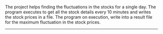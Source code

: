 
The project helps finding the fluctuations in the stocks for a single day. The program executes to get all the stock details every 10 minutes and writes the stock prices in a file. The program on execution, write into a result file for the maximum fluctuation in the stock prices.

*************************************************************************************************
